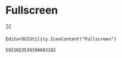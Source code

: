 # Fullscreen
![](/img/Fullscreen.png)

``` CSharp
EditorGUIUtility.IconContent("Fullscreen")
```
```
5922023539398003182
```

